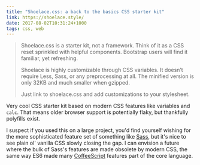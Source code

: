 ```yaml
---
title: "Shoelace.css: a back to the basics CSS starter kit"
link: https://shoelace.style/
date: 2017-08-02T10:31:24+1000
tags: css, web
---
```


> Shoelace.css is a starter kit, not a framework. Think of it as a CSS reset sprinkled with helpful components. Bootstrap users will find it familiar, yet refreshing.
> 
> Shoelace is highly customizable through CSS variables. It doesn’t require Less, Sass, or any preprocessing at all. The minified version is only 32KB and much smaller when gzipped.
> 
> Just link to shoelace.css and add customizations to your stylesheet.

Very cool CSS starter kit based on modern CSS features like variables and `calc`. That means older browser support is potentially flaky, but thankfully polyfills exist.

I suspect if you used this on a large project, you'd find yourself wishing for the more sophisticated feature set of something like [Sass](http://sass-lang.com/), but it's nice to see plain ol' vanilla CSS slowly closing the gap. I can envision a future where the bulk of Sass's features are made obsolete by modern CSS, the same way ES6 made many [CoffeeScript](http://coffeescript.org/) features part of the core language. 